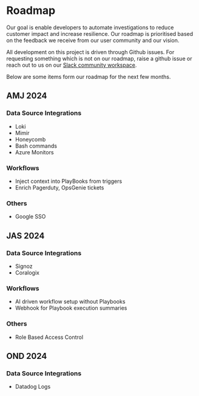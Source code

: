 # Roadmap
Our goal is enable developers to automate investigations to reduce customer impact and increase resilience. Our roadmap is prioritised based on the feedback we receive from our user community and our vision.

All development on this project is driven through Github issues. For requesting something which is not on our roadmap, raise a github issue or reach out to us on our [Slack community workspace](https://doctor-droid-public.slack.com/).

Below are some items form our roadmap for the next few months.

## AMJ 2024
### Data Source Integrations
- Loki
- Mimir
- Honeycomb
- Bash commands
- Azure Monitors
### Workflows
- Inject context into PlayBooks from triggers
- Enrich Pagerduty, OpsGenie tickets

### Others
- Google SSO

## JAS 2024
### Data Source Integrations
- Signoz
- Coralogix

### Workflows
- AI driven workflow setup without Playbooks
- Webhook for Playbook execution summaries

### Others
- Role Based Access Control

## OND 2024
### Data Source Integrations
- Datadog Logs
